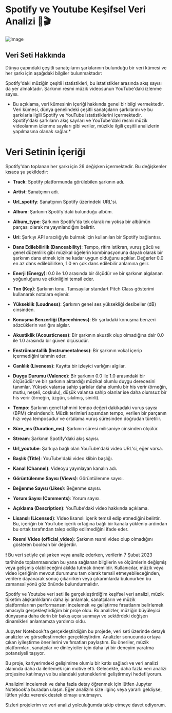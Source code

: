 # Spotify ve Youtube Keşifsel Veri Analizi 🎤🎬 
![Image](https://i.ytimg.com/vi/sEX9xIUPfnM/maxresdefault.jpg)


## Veri Seti Hakkında

Dünya çapındaki çeşitli sanatçıların şarkılarının bulunduğu bir veri kümesi ve her şarkı için aşağıdaki bilgiler bulunmaktadır:

Spotify'daki müziğin çeşitli istatistikleri, bu istatistikler arasında akış sayısı da yer almaktadır.
Şarkının resmi müzik videosunun YouTube'daki izlenme sayısı.

* Bu açıklama, veri kümesinin içeriği hakkında genel bir bilgi vermektedir. Veri kümesi, dünya genelindeki çeşitli sanatçıların şarkılarını ve bu şarkılarla ilgili Spotify ve YouTube istatistiklerini içermektedir. Spotify'daki şarkıların akış sayıları ve YouTube'daki resmi müzik videolarının izlenme sayıları gibi veriler, müzikle ilgili çeşitli analizlerin yapılmasına olanak sağlar.*

# Veri Setinin İçeriği

Spotify'dan toplanan her şarkı için 26 değişken içermektedir. Bu değişkenler kısaca şu şekildedir:

- **Track**: Spotify platformunda görülebilen şarkının adı.
- **Artist**: Sanatçının adı.
- **Url_spotify**: Sanatçının Spotify üzerindeki URL'si.
- **Album**: Şarkının Spotify'daki bulunduğu albüm.
- **Album_type**: Şarkının Spotify'da tek olarak mı yoksa bir albümün parçası olarak mı yayınlandığını belirtir.
- **Uri**: Şarkıyı API aracılığıyla bulmak için kullanılan bir Spotify bağlantısı.
- **Dans Edilebilirlik (Danceability)**: Tempo, ritim istikrarı, vuruş gücü ve genel düzenlilik gibi müzikal öğelerin kombinasyonuna dayalı olarak bir şarkının dans etmek için ne kadar uygun olduğunu açıklar. Değerler 0.0 en az dans edilebilirken, 1.0 en çok dans edilebilir anlamına gelir.
- **Enerji (Energy)**: 0.0 ile 1.0 arasında bir ölçüdür ve bir şarkının algılanan yoğunluğunu ve etkinliğini temsil eder.
- **Ton (Key)**: Şarkının tonu. Tamsayılar standart Pitch Class gösterimi kullanarak notalara eşlenir.
- **Yükseklik (Loudness)**: Şarkının genel ses yüksekliği desibeller (dB) cinsinden.
- **Konuşma Benzerliği (Speechiness)**: Bir şarkıdaki konuşma benzeri sözcüklerin varlığını algılar.
- **Akustiklik (Acousticness)**: Bir şarkının akustik olup olmadığına dair 0.0 ile 1.0 arasında bir güven ölçüsüdür.
- **Enstrümantallik (Instrumentalness)**: Bir şarkının vokal içerip içermediğini tahmin eder.
- **Canlılık (Liveness)**: Kayıtta bir izleyici varlığını algılar.
- **Duygu Durumu (Valence)**: Bir şarkının 0.0 ile 1.0 arasındaki bir ölçüsüdür ve bir şarkının aktardığı müzikal olumlu duygu derecesini tanımlar. Yüksek valansa sahip şarkılar daha olumlu bir his verir (örneğin, mutlu, neşeli, coşkulu), düşük valansa sahip olanlar ise daha olumsuz bir his verir (örneğin, üzgün, sıkılmış, sinirli).
- **Tempo**: Şarkının genel tahmini tempo değeri dakikadaki vuruş sayısı (BPM) cinsindendir. Müzik terimleri açısından tempo, verilen bir parçanın hızı veya temposudur ve ortalama vuruş süresinden doğrudan türetilir.

- **Süre_ms (Duration_ms)**: Şarkının süresi milisaniye cinsinden ölçülür.

- **Stream**: Şarkının Spotify'daki akış sayısı.

- **Url_youtube**: Şarkıya bağlı olan YouTube'daki video URL'si, eğer varsa.

- **Başlık (Title)**: YouTube'daki video klibin başlığı.

- **Kanal (Channel)**: Videoyu yayınlayan kanalın adı.

- **Görüntülenme Sayısı (Views)**: Görüntülenme sayısı.

- **Beğenme Sayısı (Likes)**: Beğenme sayısı.

- **Yorum Sayısı (Comments)**: Yorum sayısı.

- **Açıklama (Description)**: YouTube'daki video hakkında açıklama.

- **Lisanslı (Licensed)**: Video lisanslı içerik temsil edip etmediğini belirtir. Bu, içeriğin bir YouTube içerik ortağına bağlı bir kanala yüklenip ardından bu ortak tarafından talep edilip edilmediğini ifade eder.

- **Resmi Video (official_video)**: Şarkının resmi video olup olmadığını gösteren boolean bir değerdir.

❗ Bu veri setiyle çalışırken veya analiz ederken, verilerin 7 Şubat 2023 tarihinde toplanmasından bu yana sağlanan bilgilerin ve ölçümlerin değişmiş veya gelişmiş olabileceğini akılda tutmak önemlidir. Kullanıcılar, müzik veya video içeriğinin mevcut durumunu tam olarak temsil etmeyebileceğinden, verilere dayanarak sonuç çıkarırken veya çıkarımlarda bulunurken bu zamansal yönü göz önünde bulundurmalıdır.


Spotify ve Youtube veri seti ile gerçekleştirdiğim keşifsel veri analizi, müzik tüketim alışkanlıklarını daha iyi anlamak, sanatçıların ve müzik platformlarının performansını incelemek ve geliştirme fırsatlarını belirlemek amacıyla gerçekleştirdiğim bir proje oldu. Bu analizler, müziğin büyüleyici dünyasına daha derin bir bakış açısı sunmayı ve sektördeki değişen dinamikleri anlamamıza yardımcı oldu.

Jupyter Notebook'ta gerçekleştirdiğim bu projede, veri seti üzerinde detaylı analizler ve görselleştirmeler gerçekleştirdim. Analizler sonucunda ortaya çıkan iyileştirme önerilerini ve fırsatları paylaştım. Bu öneriler, müzik platformları, sanatçılar ve dinleyiciler için daha iyi bir deneyim yaratma potansiyeli taşıyor.

Bu proje, kariyerimdeki gelişimime olumlu bir katkı sağladı ve veri analizi alanında daha da ilerlemek için motive etti. Gelecekte, daha fazla veri analizi projesine katılmayı ve bu alandaki yeteneklerimi geliştirmeyi hedefliyorum.

Analizimi incelemek ve daha fazla detay öğrenmek için lütfen Jupyter Notebook'a buradan ulaşın. Eğer analizim size ilginç veya yararlı geldiyse, lütfen yıldız vererek destek olmayı unutmayın.

Sizleri projelerim ve veri analizi yolculuğumda takip etmeye davet ediyorum.
